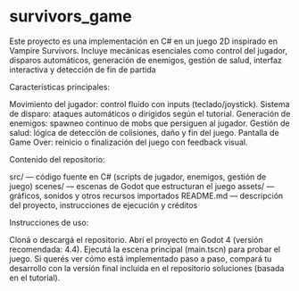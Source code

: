 # survivors_game
Este proyecto es una implementación en C# en un juego 2D inspirado en Vampire Survivors. Incluye mecánicas esenciales como control del jugador, disparos automáticos, generación de enemigos, gestión de salud, interfaz interactiva y detección de fin de partida

Características principales:

Movimiento del jugador: control fluido con inputs (teclado/joystick).
Sistema de disparo: ataques automáticos o dirigidos según el tutorial.
Generación de enemigos: spawneo continuo de mobs que persiguen al jugador.
Gestión de salud: lógica de detección de colisiones, daño y fin del juego.
Pantalla de Game Over: reinicio o finalización del juego con feedback visual.


Contenido del repositorio:

src/ — código fuente en C# (scripts de jugador, enemigos, gestión de juego)
scenes/ — escenas de Godot que estructuran el juego
assets/ — gráficos, sonidos y otros recursos importados
README.md — descripción del proyecto, instrucciones de ejecución y créditos

Instrucciones de uso:

Cloná o descargá el repositorio.
Abrí el proyecto en Godot 4 (versión recomendada: 4.4).
Ejecutá la escena principal (main.tscn) para probar el juego.
Si querés ver cómo está implementado paso a paso, compará tu desarrollo con la versión final incluida en el repositorio soluciones (basada en el tutorial).
